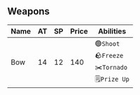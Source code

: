 ## Weapons

|Name|AT|SP|Price|Abilities|
|----|--|--|-----|---------|
|Bow |14|12|140  |🟢`Shoot`<br/>🪨`Freeze`<br/>✂️`Tornado`<br/>🗒️`Prize Up`|
